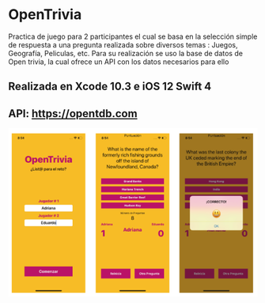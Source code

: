 # OpenTrivia
Practica de juego para 2 participantes el cual se basa en la selección simple de respuesta a una pregunta realizada sobre diversos temas : Juegos, Geografía, Peliculas, etc.
Para su realización se uso la base de datos de Open trivia, la cual ofrece un API con los datos necesarios para ello

## Realizada en Xcode 10.3 e iOS 12  Swift 4
## API: https://opentdb.com

![Screenshot](CapturaTrivia.png)
